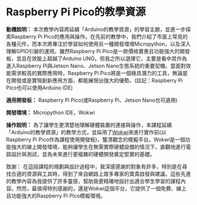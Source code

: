 # Raspberry Pi Pico的教學資源

**動機說明：** 本次教學內容將延續「Arduino的教學資源」的學習主題，並進一步探索Raspberry Pi Pico的應用與操作。在先前的教學中，我們介紹了市面上常見的各種元件，而本次將專注於學習如何使用另一種開發環境Micropython，以及深入理解GPIO引腳的運用。雖然Raspberry Pi Pico是一款價格實惠且功能強大的開發板，並且在效能上超越了Arduino UNO。但我之所以選擇它，主要是看中其作為進入Raspberry Pi與Jetson Nano、Jetson Nano生態系統的重要契機。當面對效能需求較高的實際應用時，Raspberry Pi Pico將是一個極具潛力的工具，無論是在開發或是實現創新應用方面，都能展現出強大的優勢。(註記：Raspberry Pi Pico也可以使用Arduino IDE)

**適用開發板：** Raspberry Pi Pico(或Raspberry Pi、Jetson Nano也可適用)

**開發環境：** Micropython IDE、Wokwi

**操作說明：** 為了讓學生更清楚地理解硬體裝置的連接與操作，本課程延續「Arduino的教學資源」的教學方式，並採用了[Wokwi](https://wokwi.com/pi-pico)來進行實作前(以Raspberry Pi Pico作為課程使用開發板)，釐清觀念的模擬平台。Wokwi是一個功能強大的線上開發環境，能夠讓學生在無需實際硬體設備的情況下，直觀地進行電路設計與測試，並為未來進行更複雜的硬體開發奠定堅實的基礎。

致謝： 在這段課程的規劃與設計過程中，我深感感謝的對象有許多，特別是在尋找合適的資源與工具時，得到了來自網路上眾多專家的寶貴啟發與建議。這些先進的教學內容為我提供了許多靈感，幫助我更精確地設計出適合學生學習的課程內容。然而，最值得特別感謝的，還是Wokwi這個平台，它提供了一個免費、線上且功能強大的Raspberry Pi Pico模擬環境。
